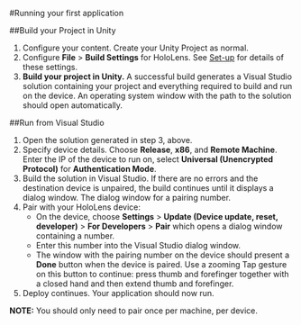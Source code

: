 #Running your first application

##Build your Project in Unity

1. Configure your content. Create your Unity Project as normal.
2. Configure __File__ > __Build Settings__ for HoloLens. See [Set-up](windowsholographic-setup) for details of these settings.
3. __Build your project in Unity.__ A successful build generates a Visual Studio solution containing your project and everything required to build and run on the device. An operating system window with the path to the solution should open automatically.

##Run from Visual Studio

1. Open the solution generated in step 3, above.
2. Specify device details. Choose __Release__, __x86__, and __Remote Machine__. Enter the IP of the device to run on, select __Universal (Unencrypted Protocol)__ for __Authentication Mode__.
3. Build the solution in Visual Studio. If there are no errors and the destination device is unpaired, the build continues until it displays a dialog window. The dialog window for a pairing number.
4. Pair with your HoloLens device:
    * On the device, choose __Settings__ > __Update (Device update, reset, developer)__ > __For Developers__ > __Pair__ which opens a dialog window containing a number. 
    * Enter this number into the Visual Studio dialog window.
    * The window with the pairing number on the device should present a __Done__ button when the device is paired.  Use a zooming Tap gesture on this button to continue: press thumb and forefinger together with a closed hand and then extend thumb and forefinger.
5. Deploy continues. Your application should now run.

**NOTE:** You should only need to pair once per machine, per device.
